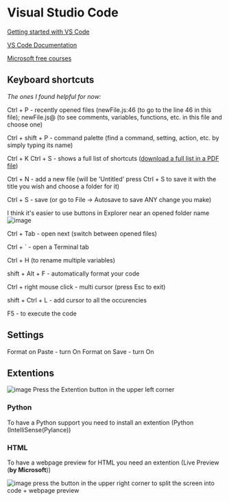 # Visual Studio Code

[Getting started with VS Code](https://code.visualstudio.com/docs/introvideos/basics)

[VS Code Documentation](https://code.visualstudio.com/docs)

[Microsoft free courses](https://learn.microsoft.com/en-us/training/browse/?products=vs-code&levels=beginner)

## Keyboard shortcuts
*The ones I found helpful for now:*

Ctrl + P - recently opened files (newFile.js:46 (to go to the line 46 in this file); newFile.js@ (to see comments, variables, functions, etc. in this file and choose one)

Ctrl + shift + P - command palette (find a command, setting, action, etc. by simply typing its name)

Ctrl + K Ctrl + S - shows a full list of shortcuts ([download a full list in a PDF file](https://code.visualstudio.com/shortcuts/keyboard-shortcuts-windows.pdf))

Ctrl + N - add a new file (will be 'Untitled' press Ctrl + S to save it with the title you wish and choose a folder for it)

Ctrl + S - save (or go to File -> Autosave to save ANY change you make)

I think it's easier to use buttons in Explorer near an opened folder name ![image](https://user-images.githubusercontent.com/64921934/200819098-f508b5f2-d3a5-4802-bb09-92f78cc80f7e.png)

Ctrl + Tab - open next (switch between opened files)

Ctrl + ` - open a Terminal tab

Ctrl + H (to rename multiple variables)

shift + Alt + F - automatically format your code

Ctrl + right mouse click - multi cursor (press Esc to exit)

shift + Ctrl + L - add cursor to all the occurencies

F5 - to execute the code

## Settings
Format on Paste - turn On
Format on Save - turn On

## Extentions
![image](https://user-images.githubusercontent.com/64921934/200815096-dab2c74d-6c89-48fd-8652-1d8c7e87577c.png) Press the Extention button in the upper left corner

### Python
To have a Python support you need to install an extention (Python (IntelliSense(Pylance))

### HTML
To have a webpage preview for HTML you need an extention (Live Preview (**by Microsoft**))

![image](https://user-images.githubusercontent.com/64921934/200816356-d301583f-19e6-4580-9d30-03b40e07b44f.png)
press the button in the upper right corner to split the screen into code + webpage preview


